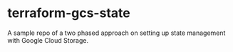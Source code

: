# terraform-gcs-state

A sample repo of a two phased approach on setting up state management with Google Cloud Storage.
